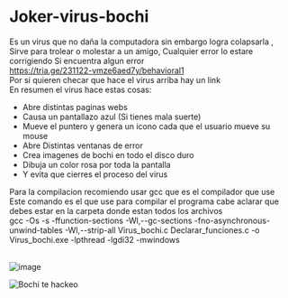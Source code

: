 # Joker-virus-bochi


Es un virus que no daña la computadora sin embargo logra colapsarla ,
Sirve para trolear o molestar a un amigo,
Cualquier error lo estare corrigiendo Si encuentra algun error
<br>
https://tria.ge/231122-vmze6aed7y/behavioral1
<br>
Por si quieren checar que hace el virus arriba hay un link 
<br>
En resumen el virus hace estas cosas:
<br>
<ul>
  <li>Abre distintas paginas webs</li>
  <li>Causa un pantallazo azul (Si tienes mala suerte)</li>
  <li>Mueve el puntero y genera un icono cada que el usuario mueve su mouse</li>
  <li>Abre Distintas ventanas de error</li>
  <li>Crea imagenes de bochi en todo el disco duro</li>
  <li>Dibuja un color rosa por toda la pantalla</li>
  <li>Y evita que cierres el proceso del virus</li>
</ul>
Para la compilacion recomiendo usar gcc que es el compilador que use 
<br>
Este comando es el que use para compilar el programa cabe aclarar que debes estar en la carpeta donde estan todos los archivos
<br>
gcc -Os -s -ffunction-sections -Wl,--gc-sections -fno-asynchronous-unwind-tables -Wl,--strip-all Virus_bochi.c Declarar_funciones.c -o Virus_bochi.exe -lpthread -lgdi32 -mwindows
<br>
<br>

![image](https://github.com/Bochimaster123/Joker-virus-bochi/assets/124520060/828b7aac-ff13-4760-b802-0696aa167634)

![Bochi te hackeo](https://github.com/Bochimaster123/Joker-virus-bochi/assets/124520060/03896466-ffe8-40ad-8d19-aef717f99fcc)

